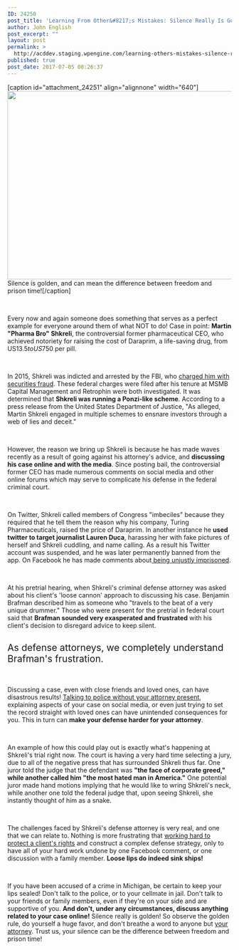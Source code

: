 ```yaml
---
ID: 24250
post_title: 'Learning From Other&#8217;s Mistakes: Silence Really Is Golden!'
author: John English
post_excerpt: ""
layout: post
permalink: >
  http://acddev.staging.wpengine.com/learning-others-mistakes-silence-really-golden.html
published: true
post_date: 2017-07-05 08:26:37
---
```

[caption id="attachment_24251" align="alignnone" width="640"]<img class="size-full wp-image-24251" src="http://acddev.staging.wpengine.com/wp-content/uploads/2017/07/silence-390331_640.jpg" alt="" width="640" height="423" /> Silence is golden, and can mean the difference between freedom and prison time![/caption]

&nbsp;

<span style="font-weight: 400;">Every now and again someone does something that serves as a perfect example for everyone around them of what NOT to do! Case in point: </span><b>Martin "Pharma Bro" Shkreli</b><span style="font-weight: 400;">, the controversial former pharmaceutical CEO, who achieved notoriety for raising the cost of Daraprim, a life-saving drug, from US$13.5 to US$750 per pill.</span>

&nbsp;

<span style="font-weight: 400;">In 2015, Shkreli was indicted and arrested by the FBI, who </span><a href="http://acddev.staging.wpengine.com/michigan-insurance-fraud-attorneys-criminal-defense-lawyers.html" target="_blank" rel="noopener"><span style="font-weight: 400;">charged him with securities fraud</span></a><span style="font-weight: 400;">. These federal charges were filed after his tenure at MSMB Capital Management and Retrophin were both investigated. It was determined that </span><b>Shkreli was running a Ponzi-like scheme</b><span style="font-weight: 400;">. According to a press release from the United States Department of Justice, "As alleged, Martin Shkreli engaged in multiple schemes to ensnare investors through a web of lies and deceit." </span>

&nbsp;

<span style="font-weight: 400;">However, the reason we bring up Shkreli is because he has made waves recently as a result of going against his attorney's advice, and </span><b>discussing his case online and with the media</b><span style="font-weight: 400;">. Since posting bail, the controversial former CEO has made numerous comments on social media and other online forums which may serve to complicate his defense in the federal criminal court.</span>

&nbsp;

<span style="font-weight: 400;">On Twitter, Shkreli called members of Congress "imbeciles" because they required that he tell them the reason why his company, Turing Pharmaceuticals, raised the price of Daraprim. In another instance he </span><b>used twitter to target journalist Lauren Duca</b><span style="font-weight: 400;">, harassing her with fake pictures of herself and Shkreli cuddling, and name calling. As a result his Twitter account was suspended, and he was later permanently banned from the app. On Facebook he has made comments about</span><a href="http://acddev.staging.wpengine.com/immunity.html" target="_blank" rel="noopener"><span style="font-weight: 400;"> being unjustly imprisoned</span></a><span style="font-weight: 400;">.</span>

&nbsp;

<span style="font-weight: 400;">At his pretrial hearing, when Shkreli's criminal defense attorney was asked about his client's 'loose cannon' approach to discussing his case. Benjamin Brafman described him as someone who "travels to the beat of a very unique drummer." Those who were present for the pretrial in federal court said that </span><b>Brafman sounded very exasperated and frustrated</b><span style="font-weight: 400;"> with his client's decision to disregard advice to keep silent.</span>
<h2></h2>
<h2><span style="font-weight: 400;">As defense attorneys, we completely understand Brafman's frustration. </span></h2>
&nbsp;

<span style="font-weight: 400;">Discussing a case, even with close friends and loved ones, can have disastrous results! </span><a href="http://acddev.staging.wpengine.com/cop-secrets.html" target="_blank" rel="noopener"><span style="font-weight: 400;">Talking to police without your attorney present</span></a><span style="font-weight: 400;">, explaining aspects of your case on social media, or even just trying to set the record straight with loved ones can have unintended consequences for you. This in turn can </span><b>make your defense harder for your attorney</b><span style="font-weight: 400;">.</span>

&nbsp;

<span style="font-weight: 400;">An example of how this could play out is exactly what's happening at Shkreli's trial right now. The court is having a very hard time selecting a jury, due to all of the negative press that has surrounded Shkreli thus far. One juror told the judge that the defendant was </span><b>"the face of corporate greed," while another called him "the most hated man in America."</b><span style="font-weight: 400;"> One potential juror made hand motions implying that he would like to wring Shkreli's neck, while another one told the federal judge that, upon seeing Shkreli, she instantly thought of him as a snake.</span>

&nbsp;

<span style="font-weight: 400;">The challenges faced by Shkreli's defense attorney is very real, and one that we can relate to. Nothing is more frustrating that </span><a href="http://acddev.staging.wpengine.com/pre-arrest-help-from-us.html" target="_blank" rel="noopener"><span style="font-weight: 400;">working hard to protect a client's rights</span></a><span style="font-weight: 400;"> and construct a complex defense strategy, only to have all of your hard work undone by one Facebook comment, or one discussion with a family member. </span><b>Loose lips do indeed sink ships!</b>

&nbsp;

<span style="font-weight: 400;">If you have been accused of a crime in Michigan, be certain to keep your lips sealed! Don't talk to the police, or to your cellmate in jail. Don't talk to your friends or family members, even if they're on your side and are supportive of you. </span><b>And don't, under any circumstances, discuss anything related to your case online!</b><span style="font-weight: 400;"> Silence really is golden! So observe the golden rule, do yourself a huge favor, and don't breathe a word to anyone but </span><a href="http://acddev.staging.wpengine.com/trial-attorneys.html" target="_blank" rel="noopener"><span style="font-weight: 400;">your attorney</span></a><span style="font-weight: 400;">. Trust us, your silence can be the difference between freedom and prison time!</span>